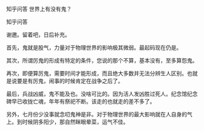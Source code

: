  
 知乎问答 世界上有没有鬼？ 
 
 
 
 
 
 知乎问答 
 
 

 

 谢邀。留着吧，日后补充。

 

 首先，鬼就是股气，力量对于物理世界的影响极其微弱。最起码现在仍是。

 其次，所谓厉鬼的形成有特定的条件，您说的那个不算，基本没有，至多算怨鬼。

 再次，即便算厉鬼，需要时间才能形成，而且绝大多数并无法分辨生人区别。也就是说要是有厉鬼，闹事的时候肯定在战争之后了。

 最后，兵战凶威，鬼不能及也。没啥可比的。因为活人发凶胜过死人。纪念馆纪念碑早已收拢亡魂，年年有祭祀不断。该走的也就走的差不多了。

 

 另外，七月份少没事就念叨鬼神是非。对于物理世界的最大影响就在人自身的气上。到时候阴多阳少，那自然眯眼晕菜，运气不佳。 